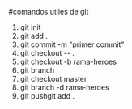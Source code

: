 #comandos utlies de git
1. git init
2. git add .
3. git commit -m "primer commit"
4. git checkout -- .
5. git checkout -b rama-heroes
6. git branch
7. git checkout master
8. git branch -d rama-heroes
9. git pushgit add .